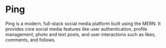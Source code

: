 # Ping
Ping is a modern, full-stack social media platform built using the MERN. It provides core social media features like user authentication, profile management, photo and text posts, and user interactions such as likes, comments, and follows.
